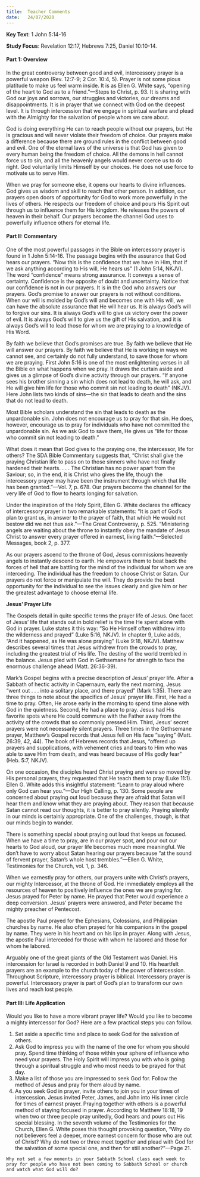 ```yaml
---
title:  Teacher Comments
date:   24/07/2020
---
```


**Key Text**: 1 John 5:14-16

**Study Focus**: Revelation 12:17, Hebrews 7:25, Daniel 10:10-14.

#### Part 1: Overview

In the great controversy between good and evil, intercessory prayer is a powerful weapon (Rev. 12:7-9; 2 Cor. 10:4, 5). Prayer is not some pious platitude to make us feel warm inside. It is as Ellen G. White says, “opening of the heart to God as to a friend.”—Steps to Christ, p. 93. It is sharing with God our joys and sorrows, our struggles and victories, our dreams and disappointments. It is in prayer that we connect with God on the deepest level. It is through intercession that we engage in spiritual warfare and plead with the Almighty for the salvation of people whom we care about. 

God is doing everything He can to reach people without our prayers, but He is gracious and will never violate their freedom of choice. Our prayers make a difference because there are ground rules in the conflict between good and evil. One of the eternal laws of the universe is that God has given to every human being the freedom of choice. All the demons in hell cannot force us to sin, and all the heavenly angels would never coerce us to do right. God voluntarily limits Himself by our choices. He does not use force to motivate us to serve Him.

When we pray for someone else, it opens our hearts to divine influences. God gives us wisdom and skill to reach that other person. In addition, our prayers open doors of opportunity for God to work more powerfully in the lives of others. He respects our freedom of choice and pours His Spirit out through us to influence them for His kingdom. He releases the powers of heaven in their behalf. Our prayers become the channel God uses to powerfully influence others for eternal life.

#### Part II: Commentary

One of the most powerful passages in the Bible on intercessory prayer is found in 1 John 5:14-16. The passage begins with the assurance that God hears our prayers. “Now this is the confidence that we have in Him, that if we ask anything according to His will, He hears us” (1 John 5:14, NKJV). The word “confidence” means strong assurance. It conveys a sense of certainty. Confidence is the opposite of doubt and uncertainty. Notice that our confidence is not in our prayers. It is in the God who answers our prayers. God’s promise to answer our prayers is not without conditions. When our will is molded by God’s will and becomes one with His will, we can have the absolute assurance that He will hear us. It is always God’s will to forgive our sins. It is always God’s will to give us victory over the power of evil. It is always God’s will to give us the gift of His salvation, and it is always God’s will to lead those for whom we are praying to a knowledge of His Word.

By faith we believe that God’s promises are true. By faith we believe that He will answer our prayers. By faith we believe that He is working in ways we cannot see, and certainly do not fully understand, to save those for whom we are praying. First John 5:16 is one of the most enlightening verses in all the Bible on what happens when we pray. It draws the curtain aside and gives us a glimpse of God’s divine activity through our prayers. “If anyone sees his brother sinning a sin which does not lead to death, he will ask, and He will give him life for those who commit sin not leading to death” (NKJV). Here John lists two kinds of sins—the sin that leads to death and the sins that do not lead to death. 

Most Bible scholars understand the sin that leads to death as the unpardonable sin. John does not encourage us to pray for that sin. He does, however, encourage us to pray for individuals who have not committed the unpardonable sin. As we ask God to save them, He gives us “life for those who commit sin not leading to death.”  

What does it mean that God gives to the praying one, the intercessor, life for others? The SDA Bible Commentary suggests that, “Christ shall give the praying Christian life to pass on to those sinners who have not finally hardened their hearts. . . . The Christian has no power apart from the Saviour; so, in the end, it is Christ who gives the life, though the intercessory prayer may have been the instrument through which that life has been granted.”—Vol. 7, p. 678. Our prayers become the channel for the very life of God to flow to hearts longing for salvation. 

Under the inspiration of the Holy Spirit, Ellen G. White declares the efficacy of intercessory prayer in two remarkable statements: “It is part of God’s plan to grant us, in answer to the prayer of faith, that which He would not bestow did we not thus ask.”—The Great Controversy, p. 525. “Ministering angels are waiting about the throne to instantly obey the mandate of Jesus Christ to answer every prayer offered in earnest, living faith.”—Selected Messages, book 2, p. 377. 

As our prayers ascend to the throne of God, Jesus commissions heavenly angels to instantly descend to earth. He empowers them to beat back the forces of hell that are battling for the mind of the individual for whom we are interceding. The individual has the freedom to choose Christ or Satan. Our prayers do not force or manipulate the will. They do provide the best opportunity for the individual to see the issues clearly and give him or her the greatest advantage to choose eternal life.  

**Jesus’ Prayer Life**

The Gospels detail in quite specific terms the prayer life of Jesus. One facet of Jesus’ life that stands out in bold relief is the time He spent alone with God in prayer. Luke states it this way: “So He Himself often withdrew into the wilderness and prayed” (Luke 5:16, NKJV). In chapter 9, Luke adds, “And it happened, as He was alone praying” (Luke 9:18, NKJV). Matthew describes several times that Jesus withdrew from the crowds to pray, including the greatest trial of His life. The destiny of the world trembled in the balance. Jesus pled with God in Gethsemane for strength to face the enormous challenge ahead (Matt. 26:36-39). 

Mark’s Gospel begins with a precise description of Jesus’ prayer life. After a Sabbath of hectic activity in Capernaum, early the next morning, Jesus “went out . . . into a solitary place, and there prayed” (Mark 1:35). There are three things to note about the specifics of Jesus’ prayer life. First, He had a time to pray. Often, He arose early in the morning to spend time alone with God in the quietness. Second, He had a place to pray. Jesus had His favorite spots where He could commune with the Father away from the activity of the crowds that so commonly pressed Him. Third, Jesus’ secret prayers were not necessarily silent prayers. Three times in the Gethsemane prayer, Matthew’s Gospel records that Jesus fell on His face “saying” (Matt. 26:39, 42, 44). The book of Hebrews records that Jesus, “offered up prayers and supplications, with vehement cries and tears to Him who was able to save Him from death, and was heard because of His godly fear” (Heb. 5:7, NKJV). 

On one occasion, the disciples heard Christ praying and were so moved by His personal prayers, they requested that He teach them to pray (Luke 11:1). Ellen G. White adds this insightful statement: “Learn to pray aloud where only God can hear you.”—Our High Calling, p. 130. Some people are concerned about praying out loud because they are afraid that Satan will hear them and know what they are praying about. They reason that because Satan cannot read our thoughts, it is better to pray silently. Praying silently in our minds is certainly appropriate. One of the challenges, though, is that our minds begin to wander. 

There is something special about praying out loud that keeps us focused. When we have a time to pray, are in our prayer spot, and pour out our hearts to God aloud, our prayer life becomes much more meaningful. We don’t have to worry about Satan hearing our prayers because “at the sound of fervent prayer, Satan’s whole host trembles.”—Ellen G. White, Testimonies for the Church, vol. 1, p. 346.

When we earnestly pray for others, our prayers unite with Christ’s prayers, our mighty Intercessor, at the throne of God. He immediately employs all the resources of heaven to positively influence the ones we are praying for. Jesus prayed for Peter by name. He prayed that Peter would experience a deep conversion. Jesus’ prayers were answered, and Peter became the mighty preacher of Pentecost. 

The apostle Paul prayed for the Ephesians, Colossians, and Philippian churches by name. He also often prayed for his companions in the gospel by name. They were in his heart and on his lips in prayer. Along with Jesus, the apostle Paul interceded for those with whom he labored and those for whom he labored. 

Arguably one of the great giants of the Old Testament was Daniel. His intercession for Israel is recorded in both Daniel 9 and 10. His heartfelt prayers are an example to the church today of the power of intercession. Throughout Scripture, intercessory prayer is biblical. Intercessory prayer is powerful. Intercessory prayer is part of God’s plan to transform our own lives and reach lost people. 

#### Part III: Life Application

Would you like to have a more vibrant prayer life? Would you like to become a mighty intercessor for God? Here are a few practical steps you can follow.

1.	Set aside a specific time and place to seek God for the salvation of others.
2.	Ask God to impress you with the name of the one for whom you should pray. Spend time thinking of those within your sphere of influence who need your prayers. The Holy Spirit will impress you with who is going through a spiritual struggle and who most needs to be prayed for that day.
3.	Make a list of those you are impressed to seek God for. Follow the method of Jesus and pray for them aloud by name.
4.	As you seek God in prayer, invite others to join you in your times of intercession. Jesus invited Peter, James, and John into His inner circle for times of earnest prayer. Praying together with others is a powerful method of staying focused in prayer. According to Matthew 18:18, 19 when two or three people pray unitedly, God hears and pours out His special blessing. In the seventh volume of the Testimonies for the Church, Ellen G. White poses this thought provoking question, “Why do not believers feel a deeper, more earnest concern for those who are out of Christ? Why do not two or three meet together and plead with God for the salvation of some special one, and then for still another?”—Page 21.

`Why not set a few moments in your Sabbath School class each week to pray for people who have not been coming to Sabbath School or church and watch what God will do?` 